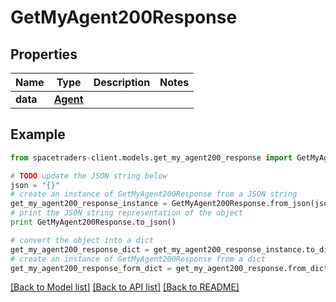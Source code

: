 # GetMyAgent200Response


## Properties

Name | Type | Description | Notes
------------ | ------------- | ------------- | -------------
**data** | [**Agent**](Agent.md) |  | 

## Example

```python
from spacetraders-client.models.get_my_agent200_response import GetMyAgent200Response

# TODO update the JSON string below
json = "{}"
# create an instance of GetMyAgent200Response from a JSON string
get_my_agent200_response_instance = GetMyAgent200Response.from_json(json)
# print the JSON string representation of the object
print GetMyAgent200Response.to_json()

# convert the object into a dict
get_my_agent200_response_dict = get_my_agent200_response_instance.to_dict()
# create an instance of GetMyAgent200Response from a dict
get_my_agent200_response_form_dict = get_my_agent200_response.from_dict(get_my_agent200_response_dict)
```
[[Back to Model list]](../README.md#documentation-for-models) [[Back to API list]](../README.md#documentation-for-api-endpoints) [[Back to README]](../README.md)



